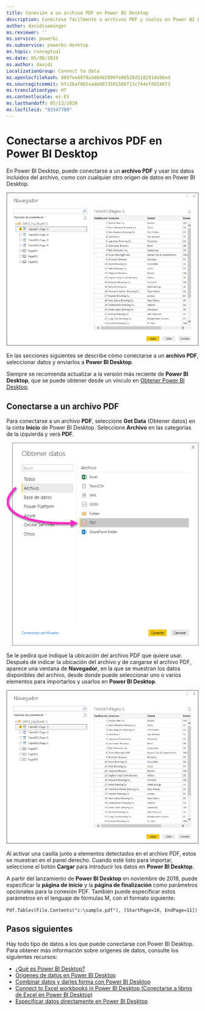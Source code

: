 ```yaml
---
title: Conexión a un archivo PDF en Power BI Desktop
description: Conéctese fácilmente a archivos PDF y úselos en Power BI Desktop
author: davidiseminger
ms.reviewer: ''
ms.service: powerbi
ms.subservice: powerbi-desktop
ms.topic: conceptual
ms.date: 05/08/2019
ms.author: davidi
LocalizationGroup: Connect to data
ms.openlocfilehash: 8897ee6979a3d6402999fe88520d5102914a96ed
ms.sourcegitcommit: bfc2baf862aade6873501566f13c744efdd146f3
ms.translationtype: HT
ms.contentlocale: es-ES
ms.lasthandoff: 05/13/2020
ms.locfileid: "83347709"
---
```

# <a name="connect-to-pdf-files-in-power-bi-desktop"></a>Conectarse a archivos PDF en Power BI Desktop
En Power BI Desktop, puede conectarse a un **archivo PDF** y usar los datos incluidos del archivo, como con cualquier otro origen de datos en Power BI Desktop.

![Conectarse a datos en archivos PDF](media/desktop-connect-pdf/connect-pdf-04.png)

En las secciones siguientes se describe cómo conectarse a un **archivo PDF**, seleccionar datos y enviarlos a **Power BI Desktop**.

Siempre se recomienda actualizar a la versión más reciente de **Power BI Desktop**, que se puede obtener desde un vínculo en [Obtener Power BI Desktop](../fundamentals/desktop-get-the-desktop.md). 

## <a name="connect-to-a-pdf-file"></a>Conectarse a un archivo PDF
Para conectarse a un archivo **PDF**, seleccione **Get Data** (Obtener datos) en la cinta **Inicio** de Power BI Desktop. Seleccione **Archivo** en las categorías de la izquierda y verá **PDF**.

![Seleccionar PDF en Get Data (Obtener datos)](media/desktop-connect-pdf/connect-pdf-01.png)

Se le pedirá que indique la ubicación del archivo PDF que quiere usar. Después de indicar la ubicación del archivo y de cargarse el archivo PDF, aparece una ventana de **Navegador**, en la que se muestran los datos disponibles del archivo, desde donde puede seleccionar uno o varios elementos para importarlos y usarlos en **Power BI Desktop**.

![Conectarse a datos en archivos PDF](media/desktop-connect-pdf/connect-pdf-04.png)

Al activar una casilla junto a elementos detectados en el archivo PDF, estos se muestran en el panel derecho. Cuando esté listo para importar, seleccione el botón **Cargar** para introducir los datos en **Power BI Desktop**.

A partir del lanzamiento de **Power BI Desktop** en noviembre de 2018, puede especificar la **página de inicio** y la **página de finalización** como parámetros opcionales para la conexión PDF. También puede especificar estos parámetros en el lenguaje de fórmulas M, con el formato siguiente:

`Pdf.Tables(File.Contents("c:\sample.pdf"), [StartPage=10, EndPage=11])`


## <a name="next-steps"></a>Pasos siguientes
Hay todo tipo de datos a los que puede conectarse con Power BI Desktop. Para obtener más información sobre orígenes de datos, consulte los siguientes recursos:

* [¿Qué es Power BI Desktop?](../fundamentals/desktop-what-is-desktop.md)
* [Orígenes de datos en Power BI Desktop](desktop-data-sources.md)
* [Combinar datos y darles forma con Power BI Desktop](desktop-shape-and-combine-data.md)
* [Connect to Excel workbooks in Power BI Desktop (Conectarse a libros de Excel en Power BI Desktop)](desktop-connect-excel.md)   
* [Especificar datos directamente en Power BI Desktop](desktop-enter-data-directly-into-desktop.md)   
